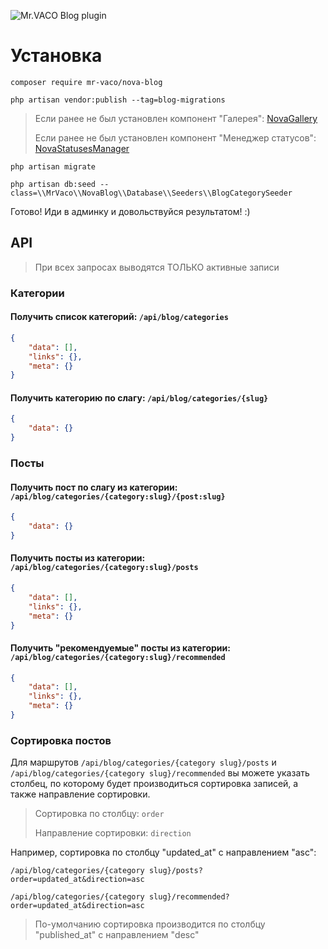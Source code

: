 ![Mr.VACO Blog plugin](https://preview.dragon-code.pro/Mr.VACO/Blog%20plugin.svg?pretty-title=0&github%5Brepository%5D=MrVACO%2FNovaBlog&mode=auto)

# Установка

```
composer require mr-vaco/nova-blog
```

```
php artisan vendor:publish --tag=blog-migrations
```

> Если ранее не был установлен компонент "Галерея": [NovaGallery](https://github.com/MrVACO/NovaGallery?tab=readme-ov-file#installation)
>
> Если ранее не был установлен компонент "Менеджер статусов": [NovaStatusesManager](https://github.com/MrVACO/NovaStatusesManager?tab=readme-ov-file#installation)

```
php artisan migrate
```

```
php artisan db:seed --class=\\MrVaco\\NovaBlog\\Database\\Seeders\\BlogCategorySeeder
```

Готово! Иди в админку и довольствуйся результатом! :)

## API

> При всех запросах выводятся ТОЛЬКО активные записи

### Категории

#### Получить список категорий: ```/api/blog/categories```

```json
{
    "data": [],
    "links": {},
    "meta": {}
}
```

#### Получить категорию по слагу: ```/api/blog/categories/{slug}```

```json
{
    "data": {}
}
```

### Посты

#### Получить пост по слагу из категории: ```/api/blog/categories/{category:slug}/{post:slug}```

```json
{
    "data": {}
}
```

#### Получить посты из категории: ```/api/blog/categories/{category:slug}/posts```

```json
{
    "data": [],
    "links": {},
    "meta": {}
}
```

#### Получить "рекомендуемые" посты из категории: ```/api/blog/categories/{category:slug}/recommended```

```json
{
    "data": [],
    "links": {},
    "meta": {}
}
```

### Сортировка постов

Для маршрутов `/api/blog/categories/{category slug}/posts` и `/api/blog/categories/{category slug}/recommended`
вы можете указать столбец, по которому будет производиться сортировка записей, а также направление сортировки.

> Сортировка по столбцу: `order`
>
> Направление сортировки: `direction`

Например, сортировка по столбцу "updated_at" с направлением "asc":

`/api/blog/categories/{category slug}/posts?order=updated_at&direction=asc`

`/api/blog/categories/{category slug}/recommended?order=updated_at&direction=asc`

> По-умолчанию сортировка производится по столбцу "published_at" с направлением "desc"
